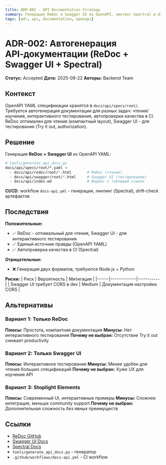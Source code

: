 ```yaml
---
title: ADR-002 - API Documentation Strategy
summary: Генерация ReDoc и Swagger UI из OpenAPI, линтинг Spectral и drift‑check в CI.
tags: [adr, api, documentation, openapi]
---
```


# ADR-002: Автогенерация API‑документации (ReDoc + Swagger UI + Spectral)

**Статус:** Accepted
**Дата:** 2025-09-22
**Авторы:** Backend Team

## Контекст

OpenAPI YAML спецификации хранятся в `docs/api/specs/root/`. Требуется автогенерация документации для разных задач: чтения/изучения, интерактивного тестирования, автопроверки качества в CI. ReDoc оптимален для чтения (компактный layout), Swagger UI - для тестирования (Try it out, authorization).

## Решение

Генерация **ReDoc + Swagger UI** из OpenAPI YAML:

```bash
# tools/generate_api_docs.py
docs/api/specs/root/*.yaml →
  - docs/api/redoc/root/*.html       # ReDoc (чтение)
  - docs/api/swagger/root/*.html     # Swagger UI (тестирование)
  - docs/api/index.md                # Индекс с таблицей ссылок
```

**CI/CD**: workflow `docs-api.yml` - генерация, линтинг (Spectral), drift-check артефактов

## Последствия

**Положительные:**
- ✅ ReDoc - оптимальный для чтения, Swagger UI - для интерактивного тестирования
- ✅ Единый источник правды (OpenAPI YAML)
- ✅ Автопроверка качества в CI (Spectral)

**Отрицательные:**
- ❌ Генерация двух форматов, требуются Node.js + Python

**Риски:**
| Риск | Вероятность | Митигация |
|------|-------------|-----------|
| Swagger UI требует CORS в dev | Medium | Документация настройки CORS |

## Альтернативы

### Вариант 1: Только ReDoc
**Плюсы:** Простота, компактная документация
**Минусы:** Нет интерактивного тестирования
**Почему не выбран:** Отсутствие Try it out снижает productivity

### Вариант 2: Только Swagger UI
**Плюсы:** Интерактивное тестирование
**Минусы:** Менее удобен для чтения больших спецификаций
**Почему не выбран:** Хуже UX для изучения API

### Вариант 3: Stoplight Elements
**Плюсы:** Современный UI, интерактивные примеры
**Минусы:** Сложнее интеграция, меньше community support
**Почему не выбран:** Дополнительная сложность без явных преимуществ

## Ссылки

- [ReDoc GitHub](https://github.com/Redocly/redoc)
- [Swagger UI Docs](https://swagger.io/tools/swagger-ui/)
- [Spectral Docs](https://stoplight.io/open-source/spectral)
- `tools/generate_api_docs.py` - генератор
- `.github/workflows/docs-api.yml` - CI workflow
